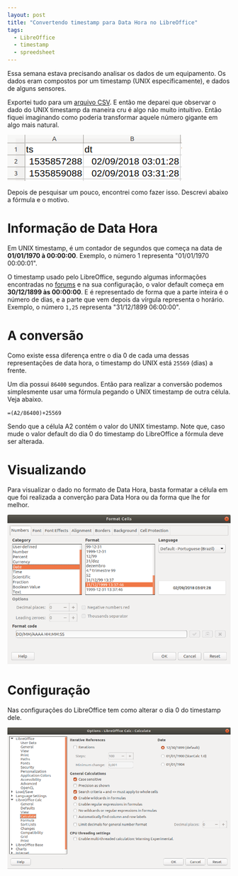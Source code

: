 ```yaml
---
layout: post
title: "Convertendo timestamp para Data Hora no LibreOffice"
tags: 
  - LibreOffice
  - timestamp
  - spreedsheet
---
```


Essa semana estava precisando analisar os dados de um equipamento. Os dados eram compostos por um timestamp (UNIX específicamente), e dados de alguns sensores.

Exportei tudo para um [arquivo CSV](https://pt.wikipedia.org/wiki/Comma-separated_values). E então me deparei que observar o dado do UNIX timestamp da maneira cru é algo não muito intuítivo. Então fiquei imaginando como poderia transformar aquele número gigante em algo mais natural.

![placeholder](/assets/images/2018-09-29-timestamp-para-datahora-no-libreoffice/ts-para-datahora.png "Conversão")

<!-- more -->

Depois de pesquisar um pouco, encontrei como fazer isso. Descrevi abaixo a fórmula  e o motivo.

# Informação de Data Hora

Em UNIX timestamp, é um contador de segundos que começa na data de **01/01/1970 à 00:00:00**. Exemplo, o número 1 representa "01/01/1970 00:00:01".

O timestamp usado pelo LibreOffice, segundo algumas informações encontradas no [forums](https://forum.openoffice.org/en/forum/viewtopic.php?f=13&t=606) e na sua configuração, o valor default começa em **30/12/1899 às 00:00:00**. E é representado de forma que a parte inteira é o número de dias, e a parte que vem depois da vírgula representa o horário. Exemplo, o número ```1,25``` representa "31/12/1899 06:00:00".

# A conversão

Como existe essa diferença entre o dia 0 de cada uma dessas representações de data hora, o timestamp do UNIX está ```25569``` (dias) a frente.

Um dia possui ```86400``` segundos. Então para realizar a conversão podemos simplesmente usar uma fórmula pegando o UNIX timestamp de outra célula. Veja abaixo.

```
=(A2/86400)+25569
```

Sendo que a célula A2 contém o valor do UNIX timestamp. Note que, caso mude o valor default do dia 0 do timestamp do LibreOffice a fórmula deve ser alterada.

# Visualizando

Para visualizar o dado no formato de Data Hora, basta formatar a célula em que foi realizada a converção para Data Hora ou da forma que lhe for melhor.

![placeholder](/assets/images/2018-09-29-timestamp-para-datahora-no-libreoffice/visualizacao.png "Visualização")


# Configuração

Nas configurações do LibreOffice tem como alterar o dia 0 do timestamp dele.

![placeholder](/assets/images/2018-09-29-timestamp-para-datahora-no-libreoffice/configuracao.png "Configuração")

